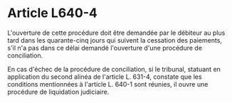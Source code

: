 # Article L640-4

L'ouverture de cette procédure doit être demandée par le débiteur au plus tard dans les quarante-cinq jours qui suivent la cessation des paiements, s'il n'a pas dans ce délai demandé l'ouverture d'une procédure de conciliation.

En cas d'échec de la procédure de conciliation, si le tribunal, statuant en application du second alinéa de l'article L. 631-4, constate que les conditions mentionnées à l'article L. 640-1 sont réunies, il ouvre une procédure de liquidation judiciaire.
